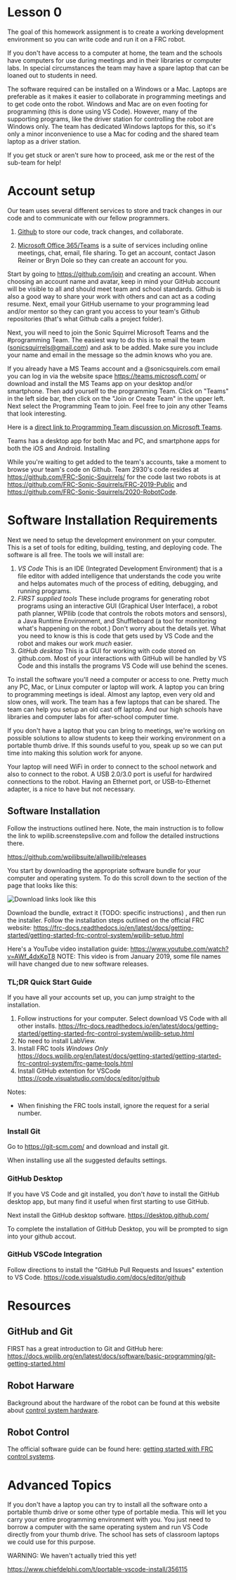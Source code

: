 # Lesson 0

The goal of this homework assignment is to create a working
development environment so you can write code and run it on a FRC
robot. 

If you don't have access to a computer at home, the team and the
schools have computers for use during meetings and in their libraries
or computer labs. In special circumstances the team may have a spare
laptop that can be loaned out to students in need.

The software required can be installed on a Windows or a Mac. Laptops
are preferable as it makes it easier to collaborate in programming
meetings and to get code onto the robot. Windows and Mac are on even
footing for programming (this is done using VS Code). However, many of
the supporting programs, like the driver station for controlling the
robot are Windows only. The team has dedicated Windows laptops for
this, so it's only a minor inconvenience to use a Mac for coding and the
shared team laptop as a driver station.

If you get stuck or aren't sure how to proceed, ask me or the rest of
the sub-team for help!

# Account setup
    
Our team uses several different services to store and track changes in
    our code and to communicate with our fellow programmers.
    
1. [Github](https://github.com/FRC-Sonic-Squirrels) to store our code,
   track changes, and collaborate.

2. [Microsoft Office 365/Teams](https://login.microsoftonline.com/) is
   a suite of services including online meetings, chat, email, file
   sharing. To get an account, contact Jason Reiner or Bryn Dole so
   they can create an account for you.
    
Start by going to <https://github.com/join> and creating an
account. When choosing an account name and avatar, keep in mind your
GitHub account will be visible to all and should meet team and school
standards. Github is also a good way to share your work with others
and can act as a coding resume. Next, email your GitHub username to
your programming lead and/or mentor so they can grant you access to
your team's Github repositories (that's what Github calls a project
folder).
	
Next, you will need to join the Sonic Squirrel Microsoft Teams and 
the #programming Team. The easiest way to do this is to email the team
(sonicsquirrels@gmail.com) and ask to be added. Make sure you include
your name and email in the message so the admin knows who you are.
    
If you already have a MS Teams account and a @sonicsquirels.com email
you can log in via the website space <https://teams.microsoft.com/> or
download and install the MS Teams app on your desktop and/or
smartphone. Then add yourself to the programming Team. Click on
"Teams" in the left side bar, then click on the "Join or Create Team"
in the upper left. Next select the Programming Team to join. Feel free
to join any other Teams that look interesting.

Here is a [direct link to Programming Team discussion on Microsoft Teams](https://teams.microsoft.com/l/team/19%3a0b27cc1537dc4ea5b0b6a7387bacc1cd%40thread.tacv2/conversations?groupId=39c4b64e-fd6d-4f8f-9c24-a9369ee1f34d&tenantId=c193446f-2653-4470-a85b-3a5a94ee8ab5).

Teams has a desktop app for both Mac and PC, and smartphone apps for
both the iOS and Android. Installing 

While you're waiting to get added to the team's accounts, take a
moment to browse your team's code on Github. Team 2930's code resides
at <https://github.com/FRC-Sonic-Squirrels/> for the code last two robots is at
<https://github.com/FRC-Sonic-Squirrels/FRC-2019-Public> and
<https://github.com/FRC-Sonic-Squirrels/2020-RobotCode>.


# Software Installation Requirements
    
Next we need to setup the development environment on your
      computer. This is a set of tools for editing, building, testing,
      and deploying code. The software is all free. The tools we will
      install are:
    
1. *VS Code* This is an IDE (Integrated Development Environment) that
        is a file editor with added intelligence that understands the code
        you write and helps automates much of the process of editing,
        debugging, and running programs.
2. *FIRST supplied tools* These include programs for generating
        robot programs using an interactive GUI (Graphical User
        Interface), a robot path planner, WPIlib (code that controls
        the robots motors and sensors), a Java Runtime Environment,
        and Shuffleboard (a tool for monitoring what's happening on the
        robot.) Don't worry about the details yet. What you need to know is
        this is code that gets used by VS Code and the robot and makes
        our work *much* easier.
3.  *GitHub desktop* This is a GUI for working with code stored on
        github.com. Most of your interactions with GitHub will be handled
        by VS Code and this installs the programs VS Code will use behind
        the scenes.
    
To install the software you'll need a computer or access to
one. Pretty much any PC, Mac, or Linux computer or laptop will work. A
laptop you can bring to programming meetings is ideal. Almost any
laptop, even very old and slow ones, will work. The team has a few
laptops that can be shared. The team can help you setup an old cast
off laptop. And our high schools have libraries and computer labs for
after-school computer time.
	  
If you don't have a laptop that you can bring to meetings, we're
working on possible solutions to allow students to keep their working
environment on a portable thumb drive. If this sounds useful to you,
speak up so we can put time into making this solution work for anyone.
    
Your laptop will need WiFi in order to connect to the school network
and also to connect to the robot. A USB 2.0/3.0 port is useful for
hardwired connections to the robot. Having an Ethernet port, or
USB-to-Ethernet adapter, is a nice to have but not necessary.

## Software Installation
    
Follow the instructions outlined here. Note, the main instruction is
to follow the link to wpilib.screenstepslive.com and follow the
detailed instructions there.
    
<https://github.com/wpilibsuite/allwpilib/releases>
    
You start by downloading the appropriate software bundle for your
computer and operating system. To do this scroll down to the section
of the page that looks like this:

![Download links look like this](https://raw.githubusercontent.com/randomstring/FRC-Programming-Curriculum/master/Lessons/imgs/Download_Links.png)

Download the bundle, extract it (TODO: specific instructions) , and
then run the installer. Follow the installation steps outlined on the
official FRC website:
<https://frc-docs.readthedocs.io/en/latest/docs/getting-started/getting-started-frc-control-system/wpilib-setup.html>


Here's a YouTube video installation
guide: <https://www.youtube.com/watch?v=AWf_4dxKpT8> NOTE: This video
is from January 2019, some file names will have changed due to new
software releases.


### TL;DR Quick Start Guide

If you have all your accounts set up, you can jump straight to the installation.


 1. Follow instructions for your computer. Select download VS Code with all other installs. <https://frc-docs.readthedocs.io/en/latest/docs/getting-started/getting-started-frc-control-system/wpilib-setup.html>
 2. No need to install LabView.
 3. Install FRC tools *Windows Only* <https://docs.wpilib.org/en/latest/docs/getting-started/getting-started-frc-control-system/frc-game-tools.html>
 4. Install GitHub extention for VSCode <https://code.visualstudio.com/docs/editor/github>
 

Notes:
 - When finishing the FRC tools install, ignore the request for a serial number.

### Install Git

Go to <https://git-scm.com/> and download and install git.

When installing use all the suggested defaults settings. 

### GitHub Desktop

If you have VS Code and git installed, you don't *have* to install the GitHub desktop app, but many find it useful when first starting to use GitHub.

Next install the GitHub desktop software. <https://desktop.github.com/>

To complete the installation of GitHub Desktop, you will be prompted to sign into your github accout.

### GitHub VSCode Integration

Follow directions to install the "GitHub Pull Requests and Issues" extention to VS Code. <https://code.visualstudio.com/docs/editor/github>

# Resources

## GitHub and Git

FIRST has a great introduction to Git and GitHub here: <https://docs.wpilib.org/en/latest/docs/software/basic-programming/git-getting-started.html>

## Robot Harware

Background about the hardware of the robot can be found at this
website about [control system
hardware](https://docs.wpilib.org/en/latest/docs/getting-started/getting-started-frc-control-system/control-system-hardware.html).

## Robot Control

The official software guide can be found here: [getting started with
FRC control
systems](https://docs.wpilib.org/en/latest/docs/getting-started/getting-started-frc-control-system/intro.html).

# Advanced Topics
    
If you don't have a laptop you can try to install all the software
onto a portable thumb drive or some other type of portable media. This
will let you carry your entire programming environment with you. You
just need to borrow a computer with the same operating system and run
VS Code directly from your thumb drive. The school has sets of
classroom laptops we could use for this purpose.
    
WARNING: We haven't actually tried this yet!

<https://www.chiefdelphi.com/t/portable-vscode-install/356115>

